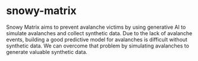 # snowy-matrix
Snowy Matrix aims to prevent avalanche victims by using generative AI to simulate avalanches and collect synthetic data. Due to the lack of avalanche events, building a good predictive model for avalanches is difficult without synthetic data. We can overcome that problem by simulating avalanches to generate valuable synthetic data.
